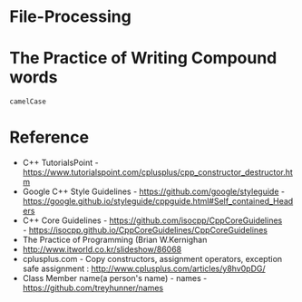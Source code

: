 # File-Processing

# The Practice of Writing Compound words
	camelCase  

# Reference
 - C++ TutorialsPoint
		- https://www.tutorialspoint.com/cplusplus/cpp_constructor_destructor.htm 
 - Google C++ Style Guidelines
		- https://github.com/google/styleguide
		- https://google.github.io/styleguide/cppguide.html#Self_contained_Headers   
 - C++ Core Guidelines
		- https://github.com/isocpp/CppCoreGuidelines  
		- https://isocpp.github.io/CppCoreGuidelines/CppCoreGuidelines  
 - The Practice of Programming (Brian W.Kernighan
 - http://www.itworld.co.kr/slideshow/86068
 - cplusplus.com
		- Copy constructors, assignment operators, exception safe assignment : http://www.cplusplus.com/articles/y8hv0pDG/
 - Class Member name(a person's name) - names
		- https://github.com/treyhunner/names
